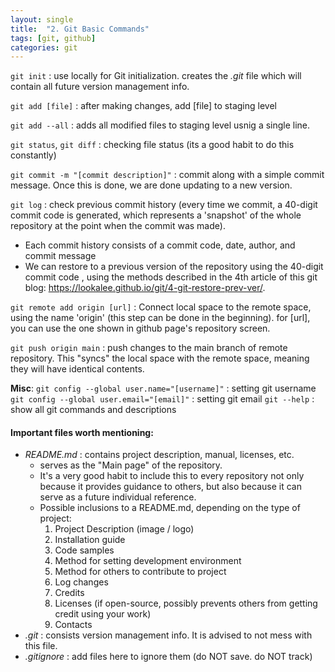 ```yaml
---
layout: single
title:  "2. Git Basic Commands"
tags: [git, github]
categories: git
---
```


`git init` : use locally for Git initialization. creates the *.git* file which will contain all future version management info.

`git add [file]` : after making changes, add [file] to staging level

`git add --all` : adds all modified files to staging level usnig a single line.

`git status`, `git diff` : checking file status (its a good habit to do this constantly)

`git commit -m "[commit description]"` : commit along with a simple commit message. Once this is done, we are done updating to a new version.

`git log` : check previous commit history (every time we commit, a 40-digit commit code is generated, which represents a 'snapshot' of the whole repository at the point when the commit was made). 

- Each commit history consists of a commit code, date, author, and commit message
- We can restore to a previous version of the repository using the 40-digit commit code , using the methods described in the 4th article of this git blog: https://lookalee.github.io/git/4-git-restore-prev-ver/. 

`git remote add origin [url]` : Connect local space to the remote space, using the name 'origin' (this step can be done in the beginning). for [url], you can use the one shown in github page's repository screen.

`git push origin main` : push changes to the main branch of remote repository. This "syncs" the local space with the remote space, meaning they will have identical contents.

**Misc**:
 `git config --global user.name="[username]"` : setting git username
 `git config --global user.email="[email]"` : setting git email
 `git --help` : show all git commands and descriptions

#### Important files worth mentioning:

- *README.md* : contains project description, manual, licenses, etc. 
  - serves as the "Main page" of the repository.
  - It's a very good habit to include this to every repository not only because it provides guidance to others, but also because it can serve as a future individual reference.
  - Possible inclusions to a README.md, depending on the type of project:
    1. Project Description (image / logo)
    2. Installation guide
    3. Code samples
    4. Method for setting development environment
    5. Method for others to contribute to project
    6. Log changes
    7. Credits
    8. Licenses (if open-source, possibly prevents others from getting credit using your work)
    9. Contacts
- *.git* : consists version management info. It is advised to not mess with this file. 
- *.gitignore* : add files here to ignore them (do NOT save. do NOT track)

